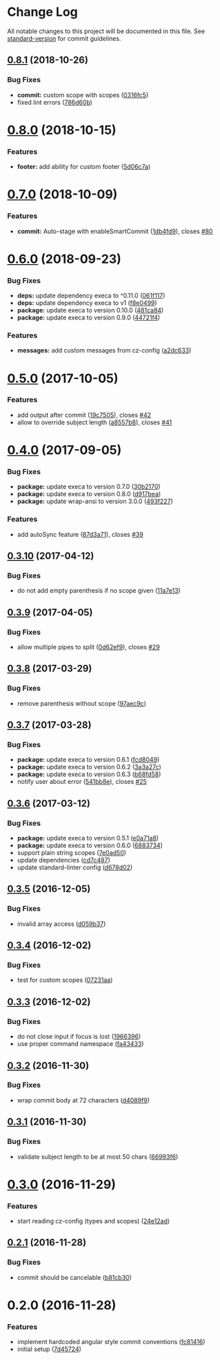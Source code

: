 # Change Log

All notable changes to this project will be documented in this file. See [standard-version](https://github.com/conventional-changelog/standard-version) for commit guidelines.

<a name="0.8.1"></a>
## [0.8.1](https://github.com/KnisterPeter/vscode-commitizen/compare/v0.8.0...v0.8.1) (2018-10-26)


### Bug Fixes

* **commit:** custom scope with scopes ([0316fc5](https://github.com/KnisterPeter/vscode-commitizen/commit/0316fc5))
* fixed lint errors ([786d60b](https://github.com/KnisterPeter/vscode-commitizen/commit/786d60b))



<a name="0.8.0"></a>
# [0.8.0](https://github.com/KnisterPeter/vscode-commitizen/compare/v0.7.0...v0.8.0) (2018-10-15)


### Features

* **footer:** add ability for custom footer ([5d06c7a](https://github.com/KnisterPeter/vscode-commitizen/commit/5d06c7a))



<a name="0.7.0"></a>
# [0.7.0](https://github.com/KnisterPeter/vscode-commitizen/compare/v0.6.0...v0.7.0) (2018-10-09)


### Features

* **commit:** Auto-stage with enableSmartCommit ([1db4fd9](https://github.com/KnisterPeter/vscode-commitizen/commit/1db4fd9)), closes [#80](https://github.com/KnisterPeter/vscode-commitizen/issues/80)



<a name="0.6.0"></a>
# [0.6.0](https://github.com/KnisterPeter/vscode-commitizen/compare/v0.5.0...v0.6.0) (2018-09-23)


### Bug Fixes

* **deps:** update dependency execa to ^0.11.0 ([061f117](https://github.com/KnisterPeter/vscode-commitizen/commit/061f117))
* **deps:** update dependency execa to v1 ([f8e0499](https://github.com/KnisterPeter/vscode-commitizen/commit/f8e0499))
* **package:** update execa to version 0.10.0 ([481ca84](https://github.com/KnisterPeter/vscode-commitizen/commit/481ca84))
* **package:** update execa to version 0.9.0 ([44721f4](https://github.com/KnisterPeter/vscode-commitizen/commit/44721f4))


### Features

* **messages:** add custom messages from cz-config ([a2dc633](https://github.com/KnisterPeter/vscode-commitizen/commit/a2dc633))



<a name="0.5.0"></a>
# [0.5.0](https://github.com/KnisterPeter/vscode-commitizen/compare/v0.4.0...v0.5.0) (2017-10-05)


### Features

* add output after commit ([19c7505](https://github.com/KnisterPeter/vscode-commitizen/commit/19c7505)), closes [#42](https://github.com/KnisterPeter/vscode-commitizen/issues/42)
* allow to override subject length ([a8557b8](https://github.com/KnisterPeter/vscode-commitizen/commit/a8557b8)), closes [#41](https://github.com/KnisterPeter/vscode-commitizen/issues/41)



<a name="0.4.0"></a>
# [0.4.0](https://github.com/KnisterPeter/vscode-commitizen/compare/v0.3.10...v0.4.0) (2017-09-05)


### Bug Fixes

* **package:** update execa to version 0.7.0 ([30b2170](https://github.com/KnisterPeter/vscode-commitizen/commit/30b2170))
* **package:** update execa to version 0.8.0 ([d917bea](https://github.com/KnisterPeter/vscode-commitizen/commit/d917bea))
* **package:** update wrap-ansi to version 3.0.0 ([493f227](https://github.com/KnisterPeter/vscode-commitizen/commit/493f227))


### Features

* add autoSync feature ([87d3a71](https://github.com/KnisterPeter/vscode-commitizen/commit/87d3a71)), closes [#39](https://github.com/KnisterPeter/vscode-commitizen/issues/39)



<a name="0.3.10"></a>
## [0.3.10](https://github.com/KnisterPeter/vscode-commitizen/compare/v0.3.9...v0.3.10) (2017-04-12)


### Bug Fixes

* do not add empty parenthesis if no scope given ([11a7e13](https://github.com/KnisterPeter/vscode-commitizen/commit/11a7e13))



<a name="0.3.9"></a>
## [0.3.9](https://github.com/KnisterPeter/vscode-commitizen/compare/v0.3.8...v0.3.9) (2017-04-05)


### Bug Fixes

* allow multiple pipes to split ([0d62ef9](https://github.com/KnisterPeter/vscode-commitizen/commit/0d62ef9)), closes [#29](https://github.com/KnisterPeter/vscode-commitizen/issues/29)



<a name="0.3.8"></a>
## [0.3.8](https://github.com/KnisterPeter/vscode-commitizen/compare/v0.3.7...v0.3.8) (2017-03-29)


### Bug Fixes

* remove parenthesis without scope ([97aec9c](https://github.com/KnisterPeter/vscode-commitizen/commit/97aec9c))



<a name="0.3.7"></a>
## [0.3.7](https://github.com/KnisterPeter/vscode-commitizen/compare/v0.3.6...v0.3.7) (2017-03-28)


### Bug Fixes

* **package:** update execa to version 0.6.1 ([fcd8049](https://github.com/KnisterPeter/vscode-commitizen/commit/fcd8049))
* **package:** update execa to version 0.6.2 ([3a3a27c](https://github.com/KnisterPeter/vscode-commitizen/commit/3a3a27c))
* **package:** update execa to version 0.6.3 ([b68fd58](https://github.com/KnisterPeter/vscode-commitizen/commit/b68fd58))
* notify user about error ([541bb8e](https://github.com/KnisterPeter/vscode-commitizen/commit/541bb8e)), closes [#25](https://github.com/KnisterPeter/vscode-commitizen/issues/25)



<a name="0.3.6"></a>
## [0.3.6](https://github.com/KnisterPeter/vscode-commitizen/compare/v0.3.5...v0.3.6) (2017-03-12)


### Bug Fixes

* **package:** update execa to version 0.5.1 ([e0a71a8](https://github.com/KnisterPeter/vscode-commitizen/commit/e0a71a8))
* **package:** update execa to version 0.6.0 ([6883734](https://github.com/KnisterPeter/vscode-commitizen/commit/6883734))
* support plain string scopes ([7e0ad50](https://github.com/KnisterPeter/vscode-commitizen/commit/7e0ad50))
* update dependencies ([cd7c487](https://github.com/KnisterPeter/vscode-commitizen/commit/cd7c487))
* update standard-linter config ([d678d02](https://github.com/KnisterPeter/vscode-commitizen/commit/d678d02))



<a name="0.3.5"></a>
## [0.3.5](https://github.com/KnisterPeter/vscode-commitizen/compare/v0.3.4...v0.3.5) (2016-12-05)


### Bug Fixes

* invalid array access ([d059b37](https://github.com/KnisterPeter/vscode-commitizen/commit/d059b37))



<a name="0.3.4"></a>
## [0.3.4](https://github.com/KnisterPeter/vscode-commitizen/compare/v0.3.3...v0.3.4) (2016-12-02)


### Bug Fixes

* test for custom scopes ([07231aa](https://github.com/KnisterPeter/vscode-commitizen/commit/07231aa))



<a name="0.3.3"></a>
## [0.3.3](https://github.com/KnisterPeter/vscode-commitizen/compare/v0.3.2...v0.3.3) (2016-12-02)


### Bug Fixes

* do not close input if focus is lost ([1966396](https://github.com/KnisterPeter/vscode-commitizen/commit/1966396))
* use proper command namespace ([fa43433](https://github.com/KnisterPeter/vscode-commitizen/commit/fa43433))



<a name="0.3.2"></a>
## [0.3.2](https://github.com/KnisterPeter/vscode-commitizen/compare/v0.3.1...v0.3.2) (2016-11-30)


### Bug Fixes

* wrap commit body at 72 characters ([d4089f9](https://github.com/KnisterPeter/vscode-commitizen/commit/d4089f9))



<a name="0.3.1"></a>
## [0.3.1](https://github.com/KnisterPeter/vscode-commitizen/compare/v0.3.0...v0.3.1) (2016-11-30)


### Bug Fixes

* validate subject length to be at most 50 chars ([66993f6](https://github.com/KnisterPeter/vscode-commitizen/commit/66993f6))



<a name="0.3.0"></a>
# [0.3.0](https://github.com/KnisterPeter/vscode-commitizen/compare/v0.2.1...v0.3.0) (2016-11-29)


### Features

* start reading cz-config (types and scopes) ([24e12ad](https://github.com/KnisterPeter/vscode-commitizen/commit/24e12ad))



<a name="0.2.1"></a>
## [0.2.1](https://github.com/KnisterPeter/vscode-commitizen/compare/v0.2.0...v0.2.1) (2016-11-28)


### Bug Fixes

* commit should be cancelable ([b81cb30](https://github.com/KnisterPeter/vscode-commitizen/commit/b81cb30))



<a name="0.2.0"></a>
# 0.2.0 (2016-11-28)


### Features

* implement hardcoded angular style commit conventions ([fc81416](https://github.com/KnisterPeter/vscode-commitizen/commit/fc81416))
* initial setup ([7d45724](https://github.com/KnisterPeter/vscode-commitizen/commit/7d45724))
